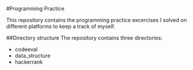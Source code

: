 #Programming Practice

This repository contains the programming practice excercises I solved on different platforms to keep a track of myself.

##Directory structure
The repository contains three directories:
* codeeval
* data_structure
* hackerrank
